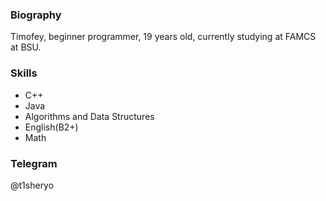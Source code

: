 ### Biography
Timofey, beginner programmer, 19 years old, currently studying at FAMCS at BSU.

### Skills
* C++
* Java
* Algorithms and Data Structures
* English(B2+)
* Math

### Telegram
@t1sheryo
